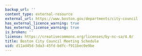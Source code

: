 ```yaml
---
backup_url: ''
content_type: external-resource
external_url: https://www.boston.gov/departments/city-council
has_external_licence_warning: true
has_external_license_warning: true
is_broken: ''
license: https://creativecommons.org/licenses/by-nc-sa/4.0/
title: Boston City Council Meeting Schedule
uid: d11ad45d-5da3-45fd-bdfc-f911bec0e9be
---
```

